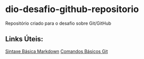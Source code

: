 # dio-desafio-github-repositorio
Repositório criado para o desafio sobre Git/GitHub

## Links Úteis:
[Sintaxe Básica Markdown](https://www.markdownguide.org/basic-syntax/)
[Comandos Básicos Git](https://comandosgit.github.io/)
